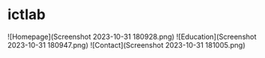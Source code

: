 # ictlab
![Homepage](Screenshot 2023-10-31 180928.png)
![Education](Screenshot 2023-10-31 180947.png)
![Contact](Screenshot 2023-10-31 181005.png)
